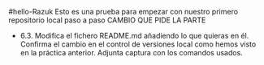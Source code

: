 #hello-Razuk
Esto es una prueba para empezar con nuestro primero repositorio local paso a paso
CAMBIO QUE PIDE LA PARTE 
- 6.3. Modifica el fichero README.md añadiendo lo que quieras en él.
Confirma el cambio en el control de versiones local como hemos visto en la
práctica anterior. Adjunta captura con los comandos usados.